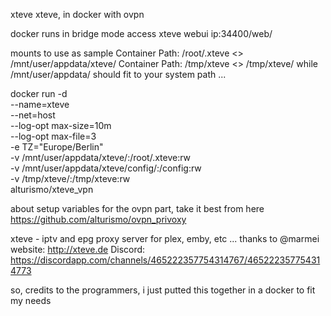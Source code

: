 xteve
xteve, in docker with ovpn

docker runs in bridge mode
access xteve webui ip:34400/web/

mounts to use as sample
Container Path: /root/.xteve <> /mnt/user/appdata/xteve/
Container Path: /tmp/xteve <> /tmp/xteve/
while /mnt/user/appdata/ should fit to your system path ...

docker run -d \
  --name=xteve \
  --net=host \
  --log-opt max-size=10m \
  --log-opt max-file=3 \
  -e TZ="Europe/Berlin" \
  -v /mnt/user/appdata/xteve/:/root/.xteve:rw \
  -v /mnt/user/appdata/xteve/config/:/config:rw \
  -v /tmp/xteve/:/tmp/xteve:rw \
  alturismo/xteve_vpn

about setup variables for the ovpn part, take it best from here
https://github.com/alturismo/ovpn_privoxy

xteve - iptv and epg proxy server for plex, emby, etc ... thanks to @marmei
website: http://xteve.de
Discord: https://discordapp.com/channels/465222357754314767/465222357754314773

so, credits to the programmers, i just putted this together in a docker to fit my needs
